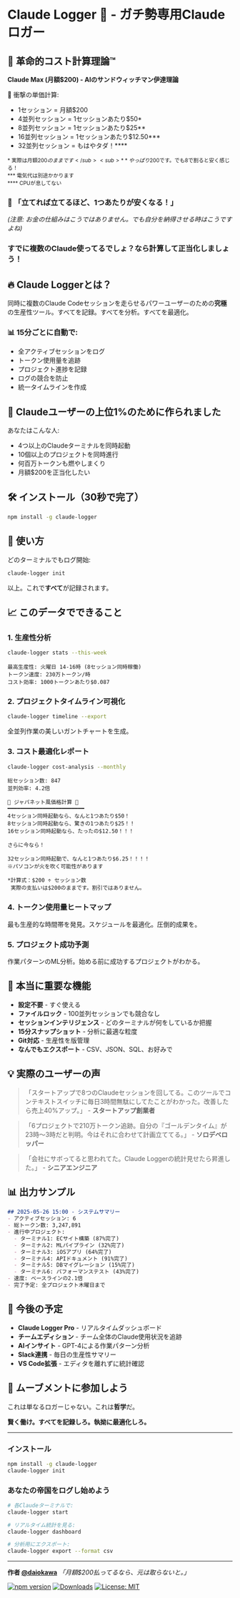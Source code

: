 # Claude Logger 🚀 - ガチ勢専用Claudeロガー

## 💸 革命的コスト計算理論™

**Claude Max (月額$200) - AIのサンドウィッチマン伊達理論**

🧮 衝撃の単価計算:
- 1セッション = 月額$200
- 4並列セッション = 1セッションあたり$50*
- 8並列セッション = 1セッションあたり$25**
- 16並列セッション = 1セッションあたり$12.50***
- 32並列セッション = もはやタダ！****

<sub>* 実際は月額$200のままです</sub>  
<sub>** やっぱり$200です。でも8で割ると安く感じる！</sub>  
<sub>*** 電気代は別途かかります</sub>  
<sub>**** CPUが息してない</sub>

### 🎯 「立てれば立てるほど、1つあたりが安くなる！」
*(注意: お金の仕組みはこうではありません。でも自分を納得させる時はこうですよね)*

### すでに複数のClaude使ってるでしょ？なら計算して正当化しましょう！

## 🔥 Claude Loggerとは？

同時に複数のClaude Codeセッションを走らせるパワーユーザーのための**究極**の生産性ツール。すべてを記録。すべてを分析。すべてを最適化。

### 📊 15分ごとに自動で:
- 全アクティブセッションをログ
- トークン使用量を追跡
- プロジェクト進捗を記録
- ログの競合を防止
- 統一タイムラインを作成

## 💪 Claudeユーザーの上位1%のために作られました

あなたはこんな人:
- 4つ以上のClaudeターミナルを同時起動
- 10個以上のプロジェクトを同時進行
- 何百万トークンも燃やしまくり
- 月額$200を正当化したい

## 🛠️ インストール（30秒で完了）

```bash
npm install -g claude-logger
```

## 🚀 使い方

どのターミナルでもログ開始:
```bash
claude-logger init
```

以上。これで**すべて**が記録されます。

## 📈 このデータでできること

### 1. **生産性分析**
```bash
claude-logger stats --this-week
```
```
最高生産性: 火曜日 14-16時 (8セッション同時稼働)
トークン速度: 230万トークン/時
コスト効率: 1000トークンあたり$0.087
```

### 2. **プロジェクトタイムライン可視化**
```bash
claude-logger timeline --export
```
全並列作業の美しいガントチャートを生成。

### 3. **コスト最適化レポート**
```bash
claude-logger cost-analysis --monthly
```
```
総セッション数: 847
並列効率: 4.2倍

🎤 ジャパネット風価格計算 🎤
━━━━━━━━━━━━━━━━━━━━━━━━
4セッション同時起動なら、なんと1つあたり$50！
8セッション同時起動なら、驚きの1つあたり$25！！
16セッション同時起動なら、たったの$12.50！！！

さらに今なら！

32セッション同時起動で、なんと1つあたり$6.25！！！！
※パソコンが火を吹く可能性があります

*計算式：$200 ÷ セッション数
 実際の支払いは$200のままです。割引ではありません。
```

### 4. **トークン使用量ヒートマップ**
最も生産的な時間帯を発見。スケジュールを最適化。圧倒的成果を。

### 5. **プロジェクト成功予測**
作業パターンのML分析。始める前に成功するプロジェクトがわかる。

## 🎯 本当に重要な機能

- **設定不要** - すぐ使える
- **ファイルロック** - 100並列セッションでも競合なし
- **セッションインテリジェンス** - どのターミナルが何をしているか把握
- **15分スナップショット** - 分析に最適な粒度
- **Git対応** - 生産性を版管理
- **なんでもエクスポート** - CSV、JSON、SQL、お好みで

## 💡 実際のユーザーの声

> 「スタートアップで8つのClaudeセッションを回してる。このツールでコンテキストスイッチに毎日3時間無駄にしてたことがわかった。改善したら売上40%アップ。」 - **スタートアップ創業者**

> 「6プロジェクトで210万トークン追跡。自分の『ゴールデンタイム』が23時〜3時だと判明。今はそれに合わせて計画立ててる。」 - **ソロデベロッパー**

> 「会社にサボってると思われてた。Claude Loggerの統計見せたら昇進した。」 - **シニアエンジニア**

## 📊 出力サンプル

```markdown
## 2025-05-26 15:00 - システムサマリー
- アクティブセッション: 6
- 総トークン数: 3,247,891
- 進行中プロジェクト: 
  - ターミナル1: ECサイト構築 (87%完了)
  - ターミナル2: MLパイプライン (32%完了)
  - ターミナル3: iOSアプリ (64%完了)
  - ターミナル4: APIドキュメント (91%完了)
  - ターミナル5: DBマイグレーション (15%完了)
  - ターミナル6: パフォーマンステスト (43%完了)
- 速度: ベースラインの2.1倍
- 完了予定: 全プロジェクト木曜日まで
```

## 🔮 今後の予定

- **Claude Logger Pro** - リアルタイムダッシュボード
- **チームエディション** - チーム全体のClaude使用状況を追跡
- **AIインサイト** - GPT-4による作業パターン分析
- **Slack連携** - 毎日の生産性サマリー
- **VS Code拡張** - エディタを離れずに統計確認

## 🤝 ムーブメントに参加しよう

これは単なるロガーじゃない。これは**哲学**だ。

**賢く働け。すべてを記録しろ。執拗に最適化しろ。**

---

### インストール

```bash
npm install -g claude-logger
claude-logger init
```

### あなたの帝国をログし始めよう

```bash
# 各Claudeターミナルで:
claude-logger start

# リアルタイム統計を見る:
claude-logger dashboard

# 分析用にエクスポート:
claude-logger export --format csv
```

---

**作者 [@daiokawa](https://github.com/daiokawa)**
*「月額$200払ってるなら、元は取らないと。」*

[![npm version](https://badge.fury.io/js/claude-logger.svg)](https://www.npmjs.com/package/claude-logger)
[![Downloads](https://img.shields.io/npm/dm/claude-logger.svg)](https://www.npmjs.com/package/claude-logger)
[![License: MIT](https://img.shields.io/badge/License-MIT-yellow.svg)](https://opensource.org/licenses/MIT)